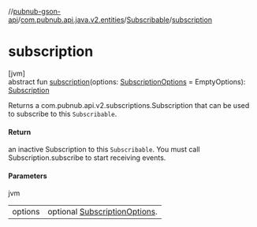 //[pubnub-gson-api](../../../index.md)/[com.pubnub.api.java.v2.entities](../index.md)/[Subscribable](index.md)/[subscription](subscription.md)

# subscription

[jvm]\
abstract fun [subscription](subscription.md)(options: [SubscriptionOptions](../../../../../pubnub-kotlin/pubnub-kotlin-core-api/pubnub-kotlin-core-api/com.pubnub.api.v2.subscriptions/-subscription-options/index.md) = EmptyOptions): [Subscription](../../com.pubnub.api.java.v2.subscriptions/-subscription/index.md)

Returns a com.pubnub.api.v2.subscriptions.Subscription that can be used to subscribe to this `Subscribable`.

#### Return

an inactive Subscription to this `Subscribable`. You must call Subscription.subscribe to start receiving events.

#### Parameters

jvm

| | |
|---|---|
| options | optional [SubscriptionOptions](../../../../../pubnub-kotlin/pubnub-kotlin-core-api/pubnub-kotlin-core-api/com.pubnub.api.v2.subscriptions/-subscription-options/index.md). |
